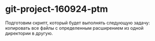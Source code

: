 # git-project-160924-ptm

Подготовим скрипт, который будет выполнять следующую задачу: копировать все файлы с определенным расширением из одной директории в другую.
